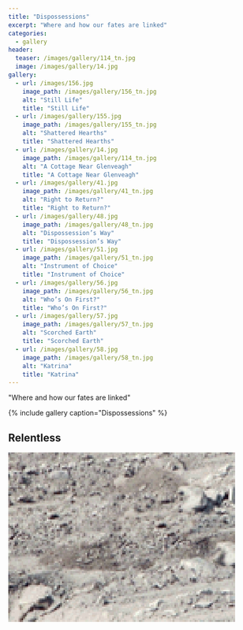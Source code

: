 ```yaml
---
title: "Dispossessions"
excerpt: "Where and how our fates are linked"
categories:
  - gallery
header:
  teaser: /images/gallery/114_tn.jpg
  image: /images/gallery/14.jpg
gallery:
  - url: /images/156.jpg
    image_path: /images/gallery/156_tn.jpg
    alt: "Still Life"
    title: "Still Life"
  - url: /images/gallery/155.jpg
    image_path: /images/gallery/155_tn.jpg
    alt: "Shattered Hearths"
    title: "Shattered Hearths"    
  - url: /images/gallery/14.jpg
    image_path: /images/gallery/114_tn.jpg
    alt: "A Cottage Near Glenveagh"
    title: "A Cottage Near Glenveagh"
  - url: /images/gallery/41.jpg
    image_path: /images/gallery/41_tn.jpg
    alt: "Right to Return?"
    title: "Right to Return?"    
  - url: /images/gallery/48.jpg
    image_path: /images/gallery/48_tn.jpg
    alt: "Dispossession’s Way"
    title: "Dispossession’s Way"
  - url: /images/gallery/51.jpg
    image_path: /images/gallery/51_tn.jpg
    alt: "Instrument of Choice"
    title: "Instrument of Choice"
  - url: /images/gallery/56.jpg
    image_path: /images/gallery/56_tn.jpg
    alt: "Who’s On First?"
    title: "Who’s On First?"    
  - url: /images/gallery/57.jpg
    image_path: /images/gallery/57_tn.jpg
    alt: "Scorched Earth"
    title: "Scorched Earth"   
  - url: /images/gallery/58.jpg
    image_path: /images/gallery/58_tn.jpg
    alt: "Katrina"
    title: "Katrina"
---
```

"Where and how our fates are linked"

{% include gallery caption="Dispossessions" %}

## Relentless
![moving gif](/images/gallery/38.gif)
